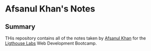 # Afsanul Khan's Notes


## Summary 

THis repository contains all of the notes taken by [Afsanul Khan](https://github.com/afsanhk) for the [Ligthouse Labs](https://www.lighthouselabs.ca/) Web Development Bootcamp.
